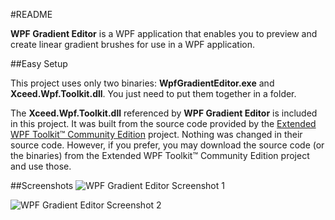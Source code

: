 #README

**WPF Gradient Editor** is a WPF application that enables you to preview and create linear gradient brushes for use in a WPF application.

##Easy Setup

This project uses only two binaries: **WpfGradientEditor.exe** and **Xceed.Wpf.Toolkit.dll**. You just need to put them together in a folder.

The **Xceed.Wpf.Toolkit.dll** referenced by **WPF Gradient Editor** is included in this project. It was built
from the source code provided by the [Extended WPF Toolkit™ Community Edition](http://wpftoolkit.codeplex.com/)
project. Nothing was changed in their source code. However, if you prefer, you may download the source code (or the binaries)
from the Extended WPF Toolkit™ Community Edition project and use those.

##Screenshots
![WPF Gradient Editor Screenshot 1](http://media.victordavid.com/img/wpfge/screenshot1.png)

![WPF Gradient Editor Screenshot 2](http://media.victordavid.com/img/wpfge/screenshot2.png)